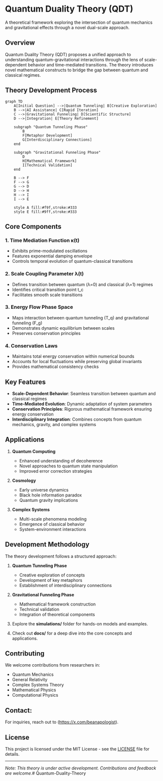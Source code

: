 # Quantum Duality Theory (QDT)

A theoretical framework exploring the intersection of quantum mechanics and gravitational effects through a novel dual-scale approach.

## Overview

Quantum Duality Theory (QDT) proposes a unified approach to understanding quantum-gravitational interactions through the lens of scale-dependent behavior and time-mediated transitions. The theory introduces novel mathematical constructs to bridge the gap between quantum and classical regimes.

## Theory Development Process

```mermaid
graph TD
    A[Initial Question] -->|Quantum Tunneling| B[Creative Exploration]
    B -->|AI Assistance| C[Rapid Iteration]
    C -->|Gravitational Funneling| D[Scientific Structure]
    D -->|Integration| E[Theory Refinement]
    
    subgraph "Quantum Tunneling Phase"
        B
        F[Metaphor Development]
        G[Interdisciplinary Connections]
    end
    
    subgraph "Gravitational Funneling Phase"
        D
        H[Mathematical Framework]
        I[Technical Validation]
    end
    
    B --> F
    F --> G
    G --> D
    D --> H
    H --> I
    I --> E
    
    style A fill:#f9f,stroke:#333
    style E fill:#9ff,stroke:#333
```

## Core Components

### 1. Time Mediation Function κ(t)
- Exhibits prime-modulated oscillations
- Features exponential damping envelope
- Controls temporal evolution of quantum-classical transitions

### 2. Scale Coupling Parameter λ(t)
- Defines transition between quantum (λ=0) and classical (λ=1) regimes
- Identifies critical transition point t_c
- Facilitates smooth scale transitions

### 3. Energy Flow Phase Space
- Maps interaction between quantum tunneling (T_q) and gravitational funneling (F_g)
- Demonstrates dynamic equilibrium between scales
- Preserves conservation principles

### 4. Conservation Laws
- Maintains total energy conservation within numerical bounds
- Accounts for local fluctuations while preserving global invariants
- Provides mathematical consistency checks

## Key Features

- **Scale-Dependent Behavior**: Seamless transition between quantum and classical regimes
- **Time-Mediated Evolution**: Dynamic adaptation of system parameters
- **Conservation Principles**: Rigorous mathematical framework ensuring energy conservation
- **Interdisciplinary Integration**: Combines concepts from quantum mechanics, gravity, and complex systems

## Applications

1. **Quantum Computing**
   - Enhanced understanding of decoherence
   - Novel approaches to quantum state manipulation
   - Improved error correction strategies

2. **Cosmology**
   - Early universe dynamics
   - Black hole information paradox
   - Quantum gravity implications

3. **Complex Systems**
   - Multi-scale phenomena modeling
   - Emergence of classical behavior
   - System-environment interactions

## Development Methodology

The theory development follows a structured approach:

1. **Quantum Tunneling Phase**
   - Creative exploration of concepts
   - Development of key metaphors
   - Establishment of interdisciplinary connections

2. **Gravitational Funneling Phase**
   - Mathematical framework construction
   - Technical validation
   - Integration of theoretical components
  
3. Explore the **simulations/** folder for hands-on models and examples.

4. Check out **docs/** for a deep dive into the core concepts and applications.

## Contributing

We welcome contributions from researchers in:
- Quantum Mechanics
- General Relativity
- Complex Systems Theory
- Mathematical Physics
- Computational Physics

## Contact:
For inquiries, reach out to (https://x.com/beanapologist).

## License

This project is licensed under the MIT License - see the [LICENSE](LICENSE) file for details.

---

*Note: This theory is under active development. Contributions and feedback are welcome.*# Quantum-Duality-Theory




